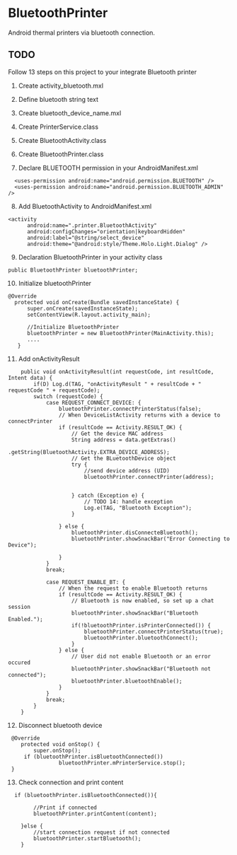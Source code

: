 # BluetoothPrinter

Android thermal printers via bluetooth connection.

## TODO
Follow 13 steps on this project to your integrate Bluetooth printer

1. Create activity_bluetooth.mxl
2. Define bluetooth string text
3. Create bluetooth_device_name.mxl
4. Create PrinterService.class
5. Create BluetoothActivity.class
6. Create BluetoothPrinter.class

7. Declare BLUETOOTH permission in your AndroidManifest.xml
```
  <uses-permission android:name="android.permission.BLUETOOTH" />
  <uses-permission android:name="android.permission.BLUETOOTH_ADMIN" />
``` 
8. Add BluetoothActivity to AndroidManifest.xml
```
<activity
      android:name=".printer.BluetoothActivity"
      android:configChanges="orientation|keyboardHidden"
      android:label="@string/select_device"
      android:theme="@android:style/Theme.Holo.Light.Dialog" />
```
9. Declaration BluetoothPrinter in your activity class
```
public BluetoothPrinter bluetoothPrinter;
```
10. Initialize bluetoothPrinter
```
@Override
  protected void onCreate(Bundle savedInstanceState) {
      super.onCreate(savedInstanceState);
      setContentView(R.layout.activity_main);

      //Initialize BluetoothPrinter
      bluetoothPrinter = new BluetoothPrinter(MainActivity.this);
      ....
   }
```

11. Add onActivityResult
```
    public void onActivityResult(int requestCode, int resultCode, Intent data) {
        if(D) Log.d(TAG, "onActivityResult " + resultCode + " requestCode " + requestCode);
        switch (requestCode) {
            case REQUEST_CONNECT_DEVICE: {
                bluetoothPrinter.connectPrinterStatus(false);
                // When DeviceListActivity returns with a device to connectPrinter
                if (resultCode == Activity.RESULT_OK) {
                    // Get the device MAC address
                    String address = data.getExtras()
                            .getString(BluetoothActivity.EXTRA_DEVICE_ADDRESS);
                    // Get the BLuetoothDevice object
                    try {
                        //send device address (UID)
                        bluetoothPrinter.connectPrinter(address);


                    } catch (Exception e) {
                        // TODO 14: handle exception
                        Log.e(TAG, "Bluetooth Exception");
                    }

                } else {
                    bluetoothPrinter.disConnecteBluetooth();
                    bluetoothPrinter.showSnackBar("Error Connecting to Device");

                }
            }
            break;

            case REQUEST_ENABLE_BT: {
                // When the request to enable Bluetooth returns
                if (resultCode == Activity.RESULT_OK) {
                    // Bluetooth is now enabled, so set up a chat session
                    bluetoothPrinter.showSnackBar("Bluetooth Enabled.");
                    if(!bluetoothPrinter.isPrinterConnected()) {
                        bluetoothPrinter.connectPrinterStatus(true);
                        bluetoothPrinter.bluetoothConnect();
                    }
                } else {
                    // User did not enable Bluetooth or an error occured
                    bluetoothPrinter.showSnackBar("Bluetooth not connected");
                    bluetoothPrinter.bluetoothEnable();
                }
            }
            break;
        }
    }
```
12. Disconnect bluetooth device
```
 @Override
    protected void onStop() {
        super.onStop();
     if (bluetoothPrinter.isBluetoothConnected())
                bluetoothPrinter.mPrinterService.stop();
 }
```
13. Check connection and print content
```
  if (bluetoothPrinter.isBluetoothConnected()){

        //Print if connected
        bluetoothPrinter.printContent(content);

    }else {
        //start connection request if not connected
        bluetoothPrinter.startBluetooth();
    }
```

